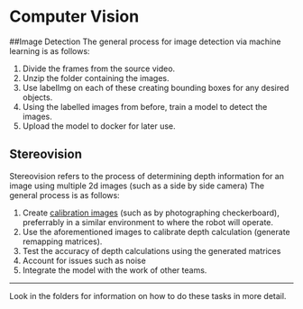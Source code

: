# Computer Vision

##Image Detection
The general process for image detection via machine learning is as follows:

1. Divide the frames from the source video.
2. Unzip the folder containing the images.
3. Use labelImg on each of these creating bounding boxes for any desired objects.
4. Using the labelled images from before, train a model to detect the images.
5. Upload the model to docker for later use.

## Stereovision
Stereovision refers to the process of determining depth information for an image using multiple 2d images (such as a side by side camera)
The general process is as follows:

1. Create [calibration images](https://drive.google.com/drive/folders/1r3TcvJ9Vl_IRpzWQOqtCldVhNTHVJgFU) (such as by photographing checkerboard), preferrably in a similar environment to where the robot will operate.
2. Use the aforementioned images to calibrate depth calculation (generate remapping matrices).
3. Test the accuracy of depth calculations using the generated matrices
4. Account for issues such as noise
5. Integrate the model with the work of other teams.

______________________________________________________________________________
Look in the folders for information on how to do these tasks in more detail.

